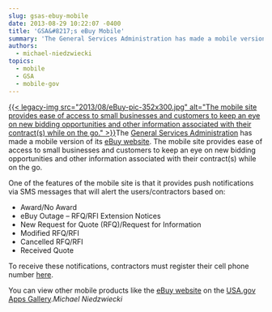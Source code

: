 ```yaml
---
slug: gsas-ebuy-mobile
date: 2013-08-29 10:22:07 -0400
title: 'GSA&#8217;s eBuy Mobile'
summary: 'The General Services Administration has made a mobile version of its eBuy website. The mobile site provides ease of access to small'
authors:
  - michael-niedzwiecki
topics:
  - mobile
  - GSA
  - mobile-gov
---
```


[{{< legacy-img src="2013/08/eBuy-pic-352x300.jpg" alt="The mobile site provides ease of access to small businesses and customers to keep an eye on new bidding opportunities and other information associated with their contract(s) while on the go." >}}](https://s3.amazonaws.com/digitalgov/_legacy-img/2013/08/eBuy-pic.jpg)The [General Services Administration](http://www.gsa.gov/portal/category/100000?utm_source=OCM&utm_medium=print-radio&utm_term=&utm_campaign=shortcuts) has made a mobile version of its [eBuy website](https://www.ebuy.gsa.gov/mobile/login). The mobile site provides ease of access to small businesses and customers to keep an eye on new bidding opportunities and other  information associated with their contract(s) while on the go.

One of the features of the mobile site is that it provides push notifications via SMS messages that will alert the users/contractors based on:

  * Award/No Award
  * eBuy Outage – RFQ/RFI Extension Notices
  * New Request for Quote (RFQ)/Request for Information
  * Modified RFQ/RFI
  * Cancelled RFQ/RFI
  * Received Quote

To receive these notifications, contractors must register their cell phone number [here](https://www.ebuy.gsa.gov/advantage/ebuy/start_page.do).

You can view other mobile products like the [eBuy website](https://www.ebuy.gsa.gov/mobile/login) on the [USA.gov Apps Gallery](http://apps.usa.gov/)._Michael Niedzwiecki_